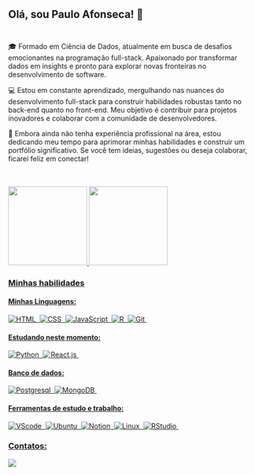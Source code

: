 ## Olá, sou Paulo Afonseca! 👋 <br/><br/>

<p>
  🎓 Formado em Ciência de Dados, atualmente em busca de desafios emocionantes na programação full-stack. Apaixonado por transformar dados em insights e pronto para explorar novas fronteiras no desenvolvimento de software.

💻 Estou em constante aprendizado, mergulhando nas nuances do desenvolvimento full-stack para construir habilidades robustas tanto no back-end quanto no front-end. Meu objetivo é contribuir para projetos inovadores e colaborar com a comunidade de desenvolvedores.

🚀 Embora ainda não tenha experiência profissional na área, estou dedicando meu tempo para aprimorar minhas habilidades e construir um portfólio significativo. Se você tem ideias, sugestões ou deseja colaborar, ficarei feliz em conectar!
</p><br/><br/>


<div>
  <a href="https://github.com/Paulo-Afonseca">
   <img height="160cm" src="https://github-readme-stats.vercel.app/api/top-langs/?username=Paulo-Afonseca&layout=compact&langs_count=16&theme=holi"/>
   <img height="160cm" src="https://github-readme-stats.vercel.app/api?username=Paulo-Afonseca&show_icons=true&theme=holi&include_all_commits=true&count_private=true"/>
</div>



### Minhas habilidades

#### Minhas Linguagens:

![HTML](https://img.shields.io/badge/HTML5-E34F26?style=for-the-badge&logo=html5&logoColor=white)&nbsp;
![CSS](https://img.shields.io/badge/CSS3-1572B6?style=for-the-badge&logo=css3&logoColor=white)&nbsp;
![JavaScript](https://img.shields.io/badge/JavaScript-F7DF1E?style=for-the-badge&logo=javascript&logoColor=black)&nbsp;
![R](https://img.shields.io/badge/R-276DC3?style=for-the-badge&logo=r&logoColor=white)&nbsp;
![Git](https://img.shields.io/badge/GIT-E44C30?style=for-the-badge&logo=git&logoColor=white)&nbsp;

#### Estudando neste momento:

![Python](https://img.shields.io/badge/Python-3776AB?style=for-the-badge&logo=python&logoColor=white)&nbsp;
![React.js](https://img.shields.io/badge/React-20232A?style=for-the-badge&logo=react&logoColor=61DAFB)&nbsp;

#### Banco de dados:

![Postgresql](https://img.shields.io/badge/PostgreSQL-316192?style=for-the-badge&logo=postgresql&logoColor=white)&nbsp;
![MongoDB](https://img.shields.io/badge/MongoDB-4EA94B?style=for-the-badge&logo=mongodb&logoColor=white)&nbsp;

#### Ferramentas de estudo e trabalho:

![VScode](https://img.shields.io/badge/vscode-4285F4?style=for-the-badge&logo=vscode&logoColor=white)&nbsp;
![Ubuntu](https://img.shields.io/badge/Ubuntu-E95420?style=for-the-badge&logo=ubuntu&logoColor=white)&nbsp;
![Notion](https://img.shields.io/badge/Notion-000000?style=for-the-badge&logo=notion&logoColor=white)&nbsp;
![Linux](https://img.shields.io/badge/Linux-FCC624?style=for-the-badge&logo=linux&logoColor=black)&nbsp;
![RStudio](https://img.shields.io/badge/RStudio-75AADB?style=for-the-badge&logo=RStudio&logoColor=white)&nbsp;

### Contatos:

<a href="https://www.linkedin.com/in/paulo-afonseca/" target="_blank"><img src="https://img.shields.io/badge/-LinkedIn-%230077B5?style=for-the-badge&logo=linkedin&logoColor=white"  target="_blank"></a> 

